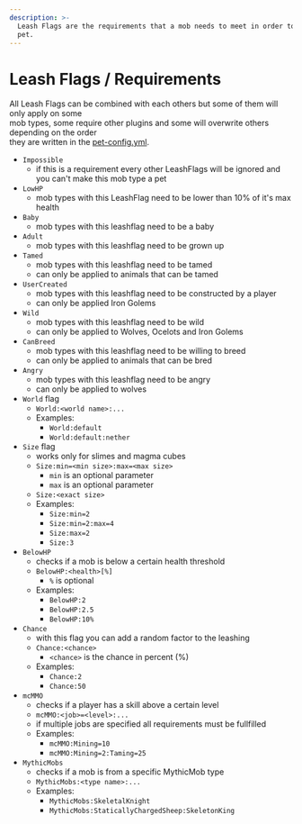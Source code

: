 ```yaml
---
description: >-
  Leash Flags are the requirements that a mob needs to meet in order to become a
  pet.
---
```


# Leash Flags / Requirements

All Leash Flags can be combined with each others but some of them will only apply on some  
mob types, some require other plugins and some will overwrite others depending on the order  
they are written in the [pet-config.yml](../setup/configurations/petconfig.md).  


* `Impossible`
  * if this is a requirement every other LeashFlags will be ignored and you can't make this mob type a pet
* `LowHP`
  * mob types with this LeashFlag need to be lower than 10% of it's max health
* `Baby`
  * mob types with this leashflag need to be a baby
* `Adult`
  * mob types with this leashflag need to be grown up
* `Tamed`
  * mob types with this leashflag need to be tamed
  * can only be applied to animals that can be tamed
* `UserCreated`
  * mob types with this leashflag need to be constructed by a player
  * can only be applied Iron Golems
* `Wild`
  * mob types with this leashflag need to be wild
  * can only be applied to Wolves, Ocelots and Iron Golems
* `CanBreed`
  * mob types with this leashflag need to be willing to breed
  * can only be applied to animals that can be bred
* `Angry`
  * mob types with this leashflag need to be angry
  * can only be applied to wolves
* `World` flag
  * `World:<world name>:...`
  * Examples:
    * `World:default`
    * `World:default:nether`
* `Size` flag
  * works only for slimes and magma cubes
  * `Size:min=<min size>:max=<max size>`
    * `min` is an optional parameter
    * `max` is an optional parameter
  * `Size:<exact size>`
  * Examples:
    * `Size:min=2`
    * `Size:min=2:max=4`
    * `Size:max=2`
    * `Size:3`
* `BelowHP`
  * checks if a mob is below a certain health threshold
  * `BelowHP:<health>[%]`
    * `%` is optional
  * Examples:
    * `BelowHP:2`
    * `BelowHP:2.5`
    * `BelowHP:10%`
* `Chance`
  * with this flag you can add a random factor to the leashing
  * `Chance:<chance>`
    * `<chance>` is the chance in percent \(%\)
  * Examples:
    * `Chance:2`
    * `Chance:50`
* `mcMMO`
  * checks if a player has a skill above a certain level
  * `mcMMO:<job>=<level>:...`
  * if multiple jobs are specified all requirements must be fullfilled
  * Examples:
    * `mcMMO:Mining=10`
    * `mcMMO:Mining=2:Taming=25`
* `MythicMobs`
  * checks if a mob is from a specific MythicMob type
  * `MythicMobs:<type name>:...`
  * Examples:
    * `MythicMobs:SkeletalKnight`
    * `MythicMobs:StaticallyChargedSheep:SkeletonKing`


